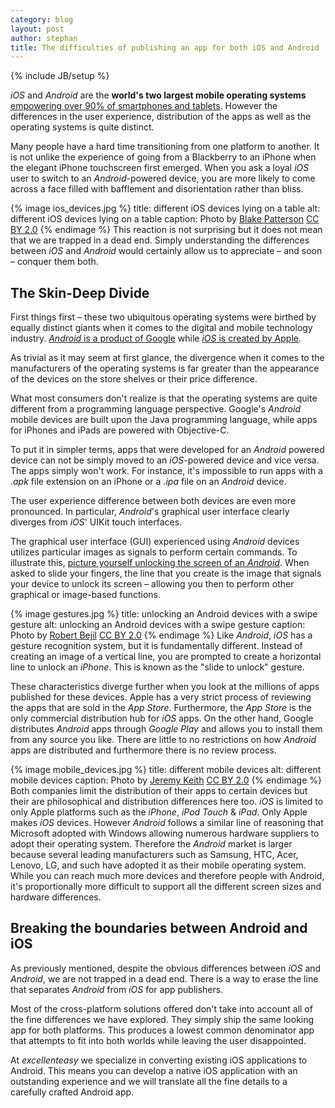 ```yaml
---
category: blog
layout: post
author: stephan
title: The difficulties of publishing an app for both iOS and Android
---
```

{% include JB/setup %}

*iOS* and *Android* are the **world's two largest mobile operating systems** [empowering over 90% of smartphones and tablets](http://en.wikipedia.org/wiki/Usage_share_of_operating_systems#Mobile_devices). However the differences in the user experience, distribution of the apps as well as the operating systems is quite distinct.

Many people have a hard time transitioning from one platform to another. It is not unlike the experience of going from a Blackberry to an iPhone when the elegant iPhone touchscreen first emerged. When you ask a loyal *iOS* user to switch to an *Android*-powered device, you are more likely to come across a face filled with bafflement and disorientation rather than bliss.

{% image ios_devices.jpg %}
  title: different iOS devices lying on a table
  alt: different iOS devices lying on a table
  caption: Photo by [Blake Patterson](http://www.flickr.com/photos/35448539@N00/4773693893) [CC BY 2.0](http://creativecommons.org/licenses/by/2.0/)
{% endimage %}
This reaction is not surprising but it does not mean that we are trapped in a dead end. Simply understanding the differences between *iOS* and *Android* would certainly allow us to appreciate – and soon – conquer them both.

## The Skin-Deep Divide

First things first – these two ubiquitous operating systems were birthed by equally distinct giants when it comes to the digital and mobile technology industry. <!-- more --><span id="more"></span>[*Android* is a product of Google](http://www.android.com/) while [*iOS* is created by Apple](http://www.apple.com/iphone/ios/).

As trivial as it may seem at first glance, the divergence when it comes to the manufacturers of the operating systems is far greater than the appearance of the devices on the store shelves or their price difference.

What most consumers don't realize is that the operating systems are quite different from a programming language perspective. Google's *Android* mobile devices are built upon the Java programming language, while apps for iPhones and iPads are powered with Objective-C.

To put it in simpler terms, apps that were developed for an *Android* powered device can not be simply moved to an *iOS*-powered device and vice versa. The apps simply won't work. For instance, it's impossible to run apps with a *.apk* file extension on an iPhone or a *.ipa* file on an *Android* device.

The user experience difference between both devices are even more pronounced. In particular, *Android*'s graphical user interface clearly diverges from *iOS*' UIKit touch interfaces.

The graphical user interface (GUI) experienced using *Android* devices utilizes particular images as signals to perform certain commands. To illustrate this, [picture yourself unlocking the screen of an *Android*](http://www.android.com/about/ice-cream-sandwich/#face-unlock). When asked to slide your fingers, the line that you create is the image that signals your device to unlock its screen – allowing you then to perform other graphical or image-based functions.

{% image gestures.jpg %}
  title: unlocking an Android devices with a swipe gesture
  alt: unlocking an Android devices with a swipe gesture
  caption: Photo by [Robert Bejil](http://www.flickr.com/photos/28618109@N05/6783731870/) [CC BY 2.0](http://creativecommons.org/licenses/by/2.0/)
{% endimage %}
Like *Android*, *iOS* has a gesture recognition system, but it is fundamentally different. Instead of creating an image of a vertical line, you are prompted to create a horizontal line to unlock an *iPhone*. This is known as the "slide to unlock" gesture.

These characteristics diverge further when you look at the millions of apps published for these devices. Apple has a very strict process of reviewing the apps that are sold in the *App Store*. Furthermore, the *App Store* is the only commercial distribution hub for *iOS* apps. On the other hand, Google distributes *Android* apps through *Google Play* and allows you to install them from any source you like. There are little to no restrictions on how *Android* apps are distributed and furthermore there is no review process.

{% image mobile_devices.jpg %}
  title: different mobile devices
  alt: different mobile devices
  caption: Photo by [Jeremy Keith](http://www.flickr.com/photos/74105777@N00/7753864240/) [CC BY 2.0](http://creativecommons.org/licenses/by/2.0/)
{% endimage %}
Both companies limit the distribution of their apps to certain devices but their are philosophical and distribution differences here too. *iOS* is limited to only Apple platforms such as the *iPhone*, *iPod Touch* & *iPad*. Only Apple makes *iOS* devices. However *Android* follows a similar line of reasoning that Microsoft adopted with Windows allowing numerous hardware suppliers to adopt their operating system. Therefore the *Android* market is larger because several leading manufacturers such as Samsung, HTC, Acer, Lenovo, LG, and such have adopted it as their mobile operating system. While you can reach much more devices and therefore people with Android, it's proportionally more difficult to support all the different screen sizes and hardware differences.

## Breaking the boundaries between Android and iOS

As previously mentioned, despite the obvious differences between *iOS* and *Android*, we are not trapped in a dead end. There is a way to erase the line that separates *Android* from *iOS* for app publishers.

Most of the cross-platform solutions offered don't take into account all of the fine differences we have explored. They simply ship the same looking app for both platforms. This produces a lowest common denominator app that attempts to fit into both worlds while leaving the user disappointed.

At *excellenteasy* we specialize in converting existing iOS applications to Android. This means you can develop a native iOS application with an outstanding experience and we will translate all the fine details to a carefully crafted Android app.
